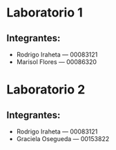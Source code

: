 # Laboratorio 1

## Integrantes:
- Rodrigo Iraheta — 00083121
- Marisol Flores — 00086320

# Laboratorio 2

## Integrantes:
- Rodrigo Iraheta — 00083121
- Graciela Osegueda — 00153822
